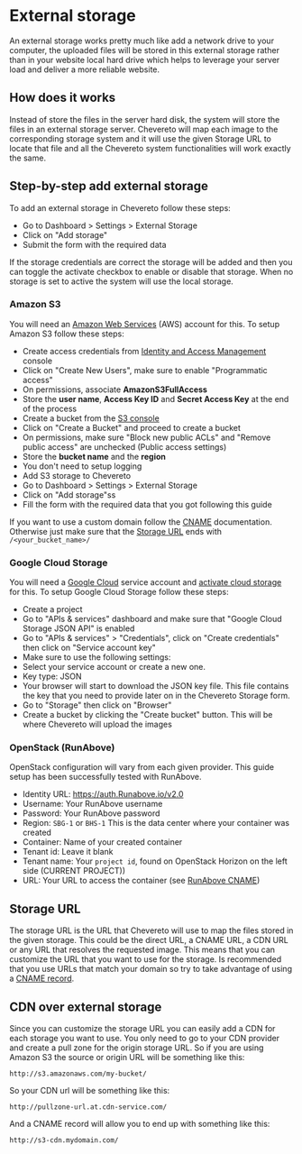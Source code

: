# External storage

An external storage works pretty much like add a network drive to your computer, the uploaded files will be stored in this external storage rather than in your website local hard drive which helps to leverage your server load and deliver a more reliable website.

## How does it works

Instead of store the files in the server hard disk, the system will store the files in an external storage server. Chevereto will map each image to the corresponding storage system and it will use the given Storage URL to locate that file and all the Chevereto system functionalities will work exactly the same.

## Step-by-step add external storage

To add an external storage in Chevereto follow these steps:

- Go to Dashboard > Settings > External Storage
- Click on "Add storage"
- Submit the form with the required data

If the storage credentials are correct the storage will be added and then you can toggle the activate checkbox to enable or disable that storage. When no storage is set to active the system will use the local storage.

### Amazon S3

You will need an [Amazon Web Services](https://aws.amazon.com/) (AWS) account for this. To setup Amazon S3 follow these steps:

- Create access credentials from [Identity and Access Management](https://console.aws.amazon.com/iam/home?#users) console
- Click on "Create New Users", make sure to enable "Programmatic access"
- On permissions, associate **AmazonS3FullAccess**
- Store the **user name**, **Access Key ID** and **Secret Access Key** at the end of the process
- Create a bucket from the [S3 console](https://console.aws.amazon.com/s3)
- Click on "Create a Bucket" and proceed to create a bucket
- On permissions, make sure "Block new public ACLs" and "Remove public access" are unchecked (Public access settings)
- Store the **bucket name** and the **region**
- You don't need to setup logging
- Add S3 storage to Chevereto
- Go to Dashboard > Settings > External Storage
- Click on "Add storage"ss
- Fill the form with the required data that you got following this guide

If you want to use a custom domain follow the [CNAME](https://docs.aws.amazon.com/AmazonS3/latest/dev/VirtualHosting.html#VirtualHostingCustomURLs) documentation. Otherwise just make sure that the [Storage URL](#storage-url) ends with `/<your_bucket_name>/`

### Google Cloud Storage

You will need a [Google Cloud](https://cloud.google.com/) service account and [activate cloud storage](https://cloud.google.com/storage/docs/signup) for this. To setup Google Cloud Storage follow these steps:

- Create a project
- Go to "APIs & services" dashboard and make sure that "Google Cloud Storage JSON API" is enabled
- Go to "APIs & services" > "Credentials", click on "Create credentials" then click on "Service account key"
- Make sure to use the following settings:
- Select your service account or create a new one.
- Key type: JSON
- Your browser will start to download the JSON key file. This file contains the key that you need to provide later on in the Chevereto Storage form.
- Go to "Storage" then click on "Browser"
- Create a bucket by clicking the "Create bucket" button. This will be where Chevereto will upload the images

### OpenStack (RunAbove)

OpenStack configuration will vary from each given provider. This guide setup has been successfully tested with RunAbove.

- Identity URL: <https://auth.Runabove.io/v2.0>
- Username: Your RunAbove username
- Password: Your RunAbove password
- Region: `SBG-1` or `BHS-1` This is the data center where your container was created
- Container: Name of your created container
- Tenant id: Leave it blank
- Tenant name: Your `project id`, found on OpenStack Horizon on the left side (CURRENT PROJECT))
- URL: Your URL to access the container (see [RunAbove CNAME](https://community.runabove.com/kb/en/object-storage/how-to-put-object-storage-behind-your-domain-name.html))

## Storage URL

The storage URL is the URL that Chevereto will use to map the files stored in the given storage. This could be the direct URL, a CNAME URL, a CDN URL or any URL that resolves the requested image. This means that you can customize the URL that you want to use for the storage. Is recommended that you use URLs that match your domain so try to take advantage of using a [CNAME record](https://en.wikipedia.org/wiki/CNAME_record).

## CDN over external storage

Since you can customize the storage URL you can easily add a CDN for each storage you want to use. You only need to go to your CDN provider and create a pull zone for the origin storage URL. So if you are using Amazon S3 the source or origin URL will be something like this:

```
http://s3.amazonaws.com/my-bucket/
```

So your CDN url will be something like this:

```
http://pullzone-url.at.cdn-service.com/
```

And a CNAME record will allow you to end up with something like this:

```
http://s3-cdn.mydomain.com/
```
